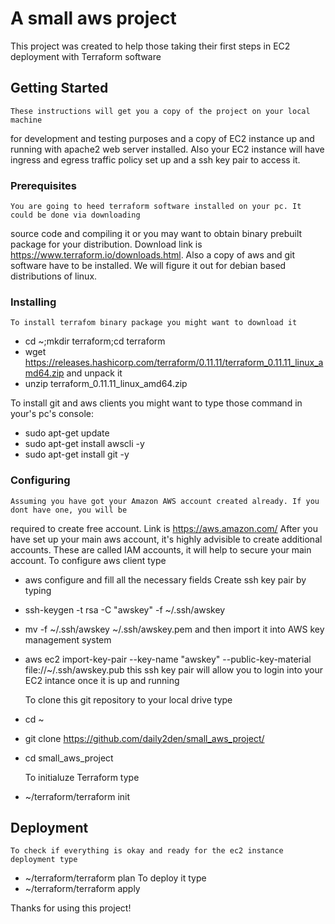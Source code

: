 # A small aws project
This project was created to help those taking their first steps
in EC2 deployment with Terraform software
## Getting Started
	These instructions will get you a copy of the project on your local machine
for development and testing purposes and a copy of EC2 instance up and running with apache2
web server installed. Also your EC2 instance will have ingress and egress traffic policy set up
and a ssh key pair to access it.
### Prerequisites
	You are going to heed terraform software installed on your pc. It could be done via downloading
source code and compiling it or you may want to obtain binary prebuilt package for your distribution.
Download link is https://www.terraform.io/downloads.html.
Also a copy of aws and git software have to be installed.
We will figure it out for debian based distributions of linux.
### Installing
	To install terrafom binary package you might want to download it
- cd ~;mkdir terraform;cd terraform
- wget https://releases.hashicorp.com/terraform/0.11.11/terraform_0.11.11_linux_amd64.zip and unpack it
- unzip terraform_0.11.11_linux_amd64.zip

To install git and aws clients you might want to type those command in your's pc's console:
- sudo apt-get update
- sudo apt-get install awscli -y
- sudo apt-get install git -y
### Configuring
	Assuming you have got your Amazon AWS account created already. If you dont have one, you will be
required to create free account. Link is https://aws.amazon.com/
After you have set up your main aws account, it's highly advisible to create additional accounts.
These are called IAM accounts, it will help to secure your main account.
To configure aws client type
- aws configure
and fill all the necessary fields
	Create ssh key pair by typing
- ssh-keygen -t rsa -C "awskey" -f ~/.ssh/awskey
- mv -f ~/.ssh/awskey ~/.ssh/awskey.pem
and then import it into AWS key management system
- aws ec2 import-key-pair --key-name "awskey" --public-key-material file://~/.ssh/awskey.pub
this ssh key pair will allow you to login into your EC2 intance once it is up and running

	To clone this git repository to your local drive type
- cd ~
- git clone https://github.com/daily2den/small_aws_project/
- cd small_aws_project

	To initialuze Terraform type
- ~/terraform/terraform init

## Deployment
	To check if everything is okay and ready for the ec2 instance deployment type
- ~/terraform/terraform plan
	To deploy it type
- ~/terraform/terraform apply

Thanks for using this project!